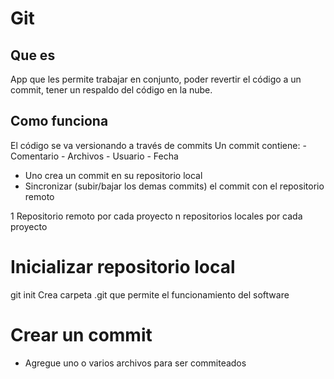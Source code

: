 # Git

## Que es 
App que les permite trabajar en conjunto, poder revertir el código a un commit, tener un respaldo del código en la nube.

## Como funciona
El código se va versionando a través de commits
Un commit contiene:
    - Comentario
    - Archivos
    - Usuario
    - Fecha

- Uno crea un commit en su repositorio local
- Sincronizar (subir/bajar los demas commits) el commit con el repositorio remoto

1 Repositorio remoto por cada proyecto
n repositorios locales por cada proyecto


# Inicializar repositorio local

git init
Crea carpeta .git que permite el funcionamiento del software

# Crear un commit
- Agregue uno o varios archivos para ser commiteados